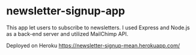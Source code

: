 # newsletter-signup-app
This app let users to subscribe to newsletters. I used Express and Node.js as a back-end server and utilized MailChimp API.

Deployed on Heroku https://newsletter-signup-mean.herokuapp.com/
